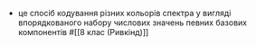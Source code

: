 - це спосіб кодування різних кольорів спектра у вигляді впорядкованого набору числових значень певних базових компонентів
  #[[8 клас (Ривкінд)]]
